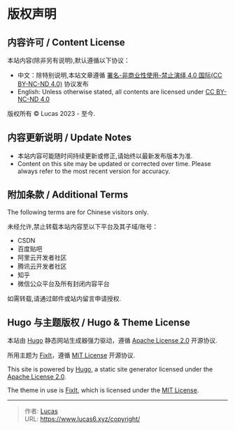 # 版权声明


## 内容许可 / Content License

本站内容(除非另有说明),默认遵循以下协议：

- 中文：除特别说明,本站文章遵循 [署名-非商业性使用-禁止演绎 4.0 国际(CC BY-NC-ND 4.0)](https://creativecommons.org/licenses/by-nc-nd/4.0/deed.zh) 协议发布  
- English: Unless otherwise stated, all contents are licensed under [CC BY-NC-ND 4.0](https://creativecommons.org/licenses/by-nc-nd/4.0/)

版权所有 © Lucas 2023 - 至今.

## 内容更新说明 / Update Notes

- 本站内容可能随时间持续更新或修正,请始终以最新发布版本为准.
- Content on this site may be updated or corrected over time. Please always refer to the most recent version for accuracy.


## 附加条款 / Additional Terms

The following terms are for Chinese visitors only.

未经允许,禁止转载本站内容至以下平台及其子域/账号：

- CSDN
- 百度贴吧
- 阿里云开发者社区
- 腾讯云开发者社区
- 知乎
- 微信公众平台及所有封闭内容平台

如需转载,请通过邮件或站内留言申请授权.

## Hugo 与主题版权 / Hugo & Theme License

本站由 [Hugo](https://gohugo.io/) 静态网站生成器强力驱动，遵循 [Apache License 2.0](https://www.apache.org/licenses/LICENSE-2.0) 开源协议.

所用主题为 [FixIt](https://github.com/hugo-fixit/FixIt)，遵循 [MIT License](https://opensource.org/licenses/MIT) 开源协议.

This site is powered by [Hugo](https://gohugo.io/), a static site generator licensed under the [Apache License 2.0](https://www.apache.org/licenses/LICENSE-2.0).

The theme in use is [FixIt](https://github.com/hugo-fixit/FixIt), which is licensed under the [MIT License](https://opensource.org/licenses/MIT).


---

> 作者: [Lucas](https://www.lucas6.xyz)  
> URL: https://www.lucas6.xyz/copyright/  

